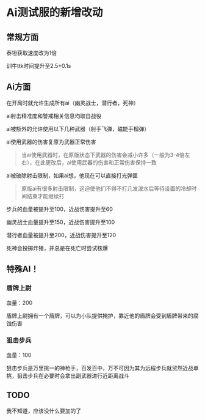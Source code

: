 # Ai测试服的新增改动

## 常规方面

泰坦获取速度改为1倍

训牛ttk时间提升至2.5±0.1s

## Ai方面

在开局时就允许生成所有ai（幽灵战士，潜行者，死神）

ai射击精准度和警戒相关信息均取自战役

ai被额外的允许使用以下几种武器（射手飞弹，磁能手榴弹）

ai使用武器的伤害复原为武器正常伤害

> 当ai使用武器时，在原版状态下武器的伤害会减小许多（一般为3-4倍左右），在此更改后，ai使用武器的伤害和正常伤害保持一致

ai被破除射击限制，如果ai想，他现在可以直接打光弹匣

> 原版ai有很多射击限制，这迫使他们不得不打几发泼水后等待设置的冷却时间结束才能继续打

步兵的血量被提升至100，近战伤害提升至60

幽灵战士血量提升至150，近战伤害提升至100

潜行者血量被提升至200，近战伤害提升至120

死神会投掷炸猪，并总是在死亡时尝试核爆

## 特殊AI！

### 盾牌上尉

血量：200

盾牌上尉拥有一个盾牌，可以为小队提供掩护，靠近他的盾牌会受到盾牌带来的腐蚀伤害

### 狙击步兵

血量：100

狙击步兵是万里挑一的神枪手，百发百中，万不可因为其为远程步兵就贸然近战单挑，狙击步兵在必要时会拿出副武器进行近距离战斗

## TODO

我不知道，应该没什么要加的了